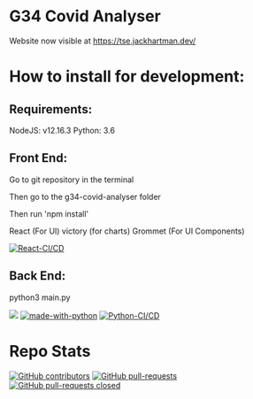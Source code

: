 G34 Covid Analyser
=======

Website now visible at https://tse.jackhartman.dev/

# How to install for development:

## Requirements:
NodeJS: v12.16.3
Python: 3.6

## Front End:
Go to git repository in the terminal

Then go to the g34-covid-analyser folder

Then run 'npm install'

React (For UI)
victory (for charts)
Grommet (For UI Components)

[![React-CI/CD](https://github.com/Jack-Hartman/UoL-TSE-G34/actions/workflows/node.js.yml/badge.svg)](https://github.com/Jack-Hartman/UoL-TSE-G34/actions/workflows/node.js.yml)

## Back End:

python3 main.py


[![](https://data.jsdelivr.com/v1/package/npm/chart.js/badge)](https://www.jsdelivr.com/package/npm/chart.js)
[![made-with-python](https://img.shields.io/badge/Made%20with-Python-1f425f.svg)](https://www.python.org/)
[![Python-CI/CD](https://github.com/Jack-Hartman/UoL-TSE-G34/actions/workflows/python.yml/badge.svg)](https://github.com/Jack-Hartman/UoL-TSE-G34/actions/workflows/python.yml)







# Repo Stats
[![GitHub contributors](https://img.shields.io/github/contributors/Jack-Hartman/UoL-TSE-G34.svg)](https://GitHub.com/Jack-Hartman/UoL-TSE-G34/graphs/contributors/)
[![GitHub pull-requests](https://img.shields.io/github/issues-pr/Jack-Hartman/UoL-TSE-G34.svg)](https://GitHub.com/Jack-Hartman/UoL-TSE-G34/pull/)
[![GitHub pull-requests closed](https://img.shields.io/github/issues-pr-closed/Jack-Hartman/UoL-TSE-G34.svg)](https://GitHub.com/Jack-Hartman/UoL-TSE-G34/pull/)



